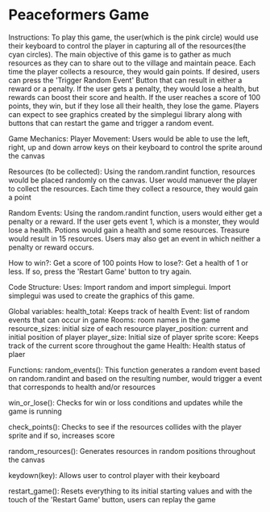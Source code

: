 # Peaceformers Game

Instructions:
To play this game, the user(which is the pink circle) would use their keyboard to control the player in capturing all of the resources(the cyan circles). The main objective of this game is to gather as much resources as they can to share out to the village and maintain peace. Each time the player collects a resource, they would gain points. If desired, users can press the 'Trigger Random Event' Button that can result in either a reward or a penalty. If the user gets a penalty, they would lose a health, but rewards can boost their score and health. If the user reaches a score of 100 points, they win, but if they lose all their health, they lose the game. Players can expect to see graphics created by the simplegui library along with buttons that can restart the game and trigger a random event.


Game Mechanics:
  Player Movement: Users would be able to use the left, right, up and down arrow keys on their keyboard to control the sprite around the canvas

  Resources (to be collected):
    Using the random.randint function, resources would be placed randomly on the canvas. User would manuever the player to collect the resources. Each time they collect a resource, they would gain a point

Random Events:
Using the random.randint function, users would either get a penalty or a reward. If the user gets event 1, which is a monster, they would lose a health. Potions would gain a health and some resources. Treasure would result in 15 resources. Users may also get an event in which neither a penalty or reward occurs. 

How to win?: Get a score of 100 points
How to lose?: Get a health of 1 or less. If so, press the 'Restart Game' button to try again.

Code Structure:
Uses: Import random and import simplegui. Import simplegui was used to create the graphics of this game. 

Global variables:
health_total: Keeps track of health
Event: list of random events that can occur in game
Rooms: room names in the game
resource_sizes: initial size of each resource
player_position: current and initial position of player
player_size: Initial size of player sprite
score: Keeps track of the current score throughout the game
Health: Health status of plaer

Functions:
random_events(): This function generates a random event based on random.randint and based on the resulting number, would trigger a event that corresponds to health and/or resources

win_or_lose(): Checks for win or loss conditions and updates while the game is running

check_points(): Checks to see if the resources collides with the player sprite and if so, increases score

random_resources(): Generates resources in random positions throughout the canvas

keydown(key): Allows user to control player with their keyboard 

restart_game(): Resets everything to its initial starting values and with the touch of the 'Restart Game' button, users can replay the game


